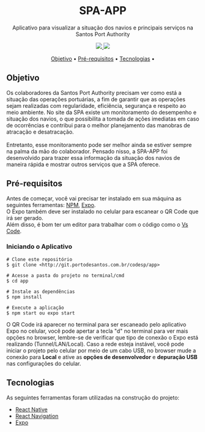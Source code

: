 <h1 align="center">SPA-APP</h1>
<p align="center">Aplicativo para visualizar a situação dos navios e principais serviços na Santos Port Authority</p>
<p align="center">
  <a href="https://www.npmjs.com/">
    <img src="https://img.shields.io/static/v1?label=NPM&message=V8.11.0&color=264775&style=for-the-badge"/>
  </a>
  <a href="https://docs.expo.dev/">
    <img src="https://img.shields.io/static/v1?label=Expo-cli&message=V5.5.1&color=264775&style=for-the-badge"/>
  </a>
</p>
<p align="center">
 <a href="#objetivo">Objetivo</a> •
 <a href="#pré-requisitos">Pré-requisitos</a> • 
 <a href="#tecnologias">Tecnologias</a> • 
</p>

<h2>Objetivo</h2>
<p>
  Os colaboradores da Santos Port Authority precisam ver como está a situação das operações portuárias,
  a fim de garantir que as operações sejam realizadas com regularidade, eficiência, segurança e respeito ao meio ambiente.
  No site da SPA existe um monitoramento do desempenho e situação dos navios, 
  o que possibilita a tomada de ações imediatas em caso de ocorrências e contribui para o melhor planejamento das manobras de atracação e desatracação.
  <br/><br/>
  Entretanto, esse monitoramento pode ser melhor ainda se estiver sempre na palma da mão do colaborador. Pensado nisso, a SPA-APP foi desenvolvido
  para trazer essa informação da situação dos navios de maneira rápida e mostrar outros serviços que a SPA oferece.
</p>

<h2>Pré-requisitos</h2>
<p>
  Antes de começar, você vai precisar ter instalado em sua máquina as seguintes ferramentas: 
  <a href="https://www.npmjs.com/">NPM</a>, <a href="https://docs.expo.dev/">Expo</a>.<br/>
  O Expo também deve ser instalado no celular para escanear o QR Code que irá ser gerado.<br/>
  Além disso, é bom ter um editor para trabalhar com o código como o <a href="https://code.visualstudio.com/">Vs Code</a>.
</p>

<h3>Iniciando o Aplicativo</h3>
  
```
# Clone este repositório
$ git clone <http://git.portodesantos.com.br/codesp/app>

# Acesse a pasta do projeto no terminal/cmd
$ cd app

# Instale as dependências
$ npm install

# Execute a aplicação
$ npm start ou expo start
```
<p>
  O QR Code irá aparecer no terminal para ser escaneado pelo aplicativo Expo no celular, você pode apertar a tecla "d" no terminal para ver mais opções no
  browser, lembre-se de verificar que tipo de conexão o Expo está realizando (Tunnel/LAN/Local). Caso a rede esteja instável, você pode iniciar o projeto
  pelo celular por meio de um cabo USB, no browser mude a conexão para <b>Local</b> e ative as <b>opções de desenvolvedor</b> e <b>depuração USB</b> nas
  configurações do celular.
</p>

<h2>Tecnologias</h2>
<p>
  As seguintes ferramentas foram utilizadas na construção do projeto:
  <ul>
    <li><a href="https://reactnative.dev/">React Native</a></li>
    <li><a href="https://reactnavigation.org/">React Navigation</a></li>
    <li><a href="https://docs.expo.dev/">Expo</a></li>
  </ul>
</p>